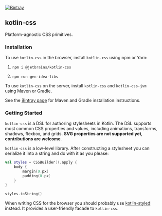[![Bintray](https://img.shields.io/bintray/v/kotlin/kotlin-js-wrappers/kotlin-css)](https://bintray.com/kotlin/kotlin-js-wrappers/kotlin-css)

## kotlin-css

Platform-agnostic CSS primitives.

### Installation

To use `kotlin-css` in the browser, install `kotlin-css` using npm or Yarn:

1. `npm i @jetbrains/kotlin-css`

2. `npm run gen-idea-libs` 

To use `kotlin-css` on the server, install `kotlin-css` and `kotlin-css-jvm` using Maven or Gradle.

See the [Bintray page](https://bintray.com/kotlin/kotlin-js-wrappers/kotlin-css) for Maven and Gradle installation 
instructions.

### Getting Started

`kotlin-css` is a DSL for authoring stylesheets in Kotlin. The DSL supports most common CSS properties and values, 
including animations, transforms, shadows, flexbox, and grids. **SVG properties are not supported yet, 
contributions are welcome**.

`kotlin-css` is a low-level library. After constructing a stylesheet you can serialize it into a string and do with it 
as you please:

```kotlin
val styles = CSSBuilder().apply {
    body {
        margin(0.px)
        padding(0.px)
    }
}

styles.toString()
```

When writing CSS for the browser you should probably use 
[kotlin-styled](https://github.com/JetBrains/kotlin-wrappers/tree/master/kotlin-styled) instead. It provides a 
user-friendly facade to `kotlin-css`.
